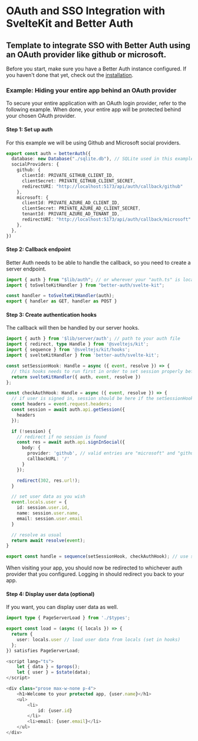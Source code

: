 # OAuth and SSO Integration with SvelteKit and Better Auth
## Template to integrate SSO with Better Auth using an OAuth provider like github or microsoft.

Before you start, make sure you have a Better Auth instance configured. If you haven't done that yet, check out the [installation](https://www.better-auth.com/docs/installation).

### Example: Hiding your entire app behind an OAuth provider

To secure your entire application with an OAuth login provider, refer to the following example. When done, your entire app will be protected behind your chosen OAuth provider.

#### Step 1: Set up auth

For this example we will be using Github and Microsoft social providers. 

```ts title="auth.ts"
export const auth = betterAuth({
  database: new Database("./sqlite.db"), // SQLite used in this example
  socialProviders: {
    github: {
      clientId: PRIVATE_GITHUB_CLIENT_ID,
      clientSecret: PRIVATE_GITHUB_CLIENT_SECRET,
      redirectURI: "http://localhost:5173/api/auth/callback/github"
    },
    microsoft: {
      clientId: PRIVATE_AZURE_AD_CLIENT_ID,
      clientSecret: PRIVATE_AZURE_AD_CLIENT_SECRET,
      tenantId: PRIVATE_AZURE_AD_TENANT_ID,
      redirectURI: "http://localhost:5173/api/auth/callback/microsoft"
    },
  },
})
```

#### Step 2: Callback endpoint

Better Auth needs to be able to handle the callback, so you need to create a server endpoint.

```ts title="~/src/routes/api/auth/[...all]/+server.ts"
import { auth } from "$lib/auth"; // or wherever your "auth.ts" is located
import { toSvelteKitHandler } from "better-auth/svelte-kit";

const handler = toSvelteKitHandler(auth);
export { handler as GET, handler as POST }
```

#### Step 3: Create authentication hooks

The callback will then be handled by our server hooks.

```ts title="hooks.server.ts"
import { auth } from '$lib/server/auth'; // path to your auth file
import { redirect, type Handle } from '@sveltejs/kit';
import { sequence } from '@sveltejs/kit/hooks';
import { svelteKitHandler } from 'better-auth/svelte-kit';

const setSessionHook: Handle = async ({ event, resolve }) => {
  // this hooks needs to run first in order to set session properly before running the next hook
  return svelteKitHandler({ auth, event, resolve })
};

const checkAuthHook: Handle = async ({ event, resolve }) => {
  // if user is signed in, session should be here if the setSessionHook hook has been run
  const headers = event.request.headers;
  const session = await auth.api.getSession({
    headers
  });

  if (!session) {
    // redirect if no session is found
    const res = await auth.api.signInSocial({
      body: {
        provider: 'github', // valid entries are "microsoft" and "github"
        callbackURL: '/'
      }
    });

    redirect(302, res.url!);
  }

  // set user data as you wish
  event.locals.user = {
    id: session.user.id,
    name: session.user.name,
    email: session.user.email
  }

  // resolve as usual
  return await resolve(event);
}

export const handle = sequence(setSessionHook, checkAuthHook); // use sequence to run consecutive handle functions
```

When visiting your app, you should now be redirected to whichever auth provider that you configured. Logging in should redirect you back to your app.

#### Step 4: Display user data (optional)

If you want, you can display user data as well.

```ts title="+page.server.ts"
import type { PageServerLoad } from './$types';

export const load = (async ({ locals }) => {
  return {
    user: locals.user // load user data from locals (set in hooks)
  };
}) satisfies PageServerLoad;
```

```ts title="+page.svelte"
<script lang="ts">
	let { data } = $props();
	let { user } = $state(data);
</script>

<div class="prose max-w-none p-4">
	<h1>Welcome to your protected app, {user.name}</h1>
	<ul>
		<li>
			id: {user.id}
		</li>
		<li>email: {user.email}</li>
	</ul>
</div>
```

